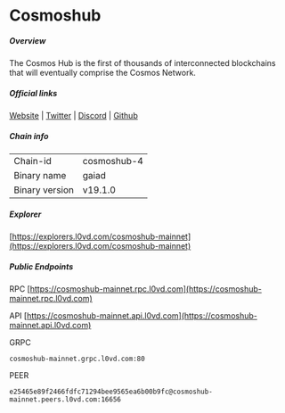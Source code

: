 # Cosmoshub


##### Overview
The Cosmos Hub is the first of thousands of interconnected blockchains that will eventually comprise the Cosmos Network.


##### Official links
[Website](https://hub.cosmos.network/) | [Twitter](https://twitter.com/cosmoshub) | [Discord](https://discord.gg/cosmosnetwork) | [Github](https://github.com/cosmos)

##### Chain info

|  |  |
| ------ | ------ |
| Chain-id | cosmoshub-4 |
| Binary name | gaiad |
| Binary version | v19.1.0 |

##### Explorer
[https://explorers.l0vd.com/cosmoshub-mainnet](https://explorers.l0vd.com/cosmoshub-mainnet)

##### Public Endpoints
RPC
[https://cosmoshub-mainnet.rpc.l0vd.com](https://cosmoshub-mainnet.rpc.l0vd.com)

API
[https://cosmoshub-mainnet.api.l0vd.com](https://cosmoshub-mainnet.api.l0vd.com)

GRPC
```
cosmoshub-mainnet.grpc.l0vd.com:80
```

PEER
```
e25465e89f2466fdfc71294bee9565ea6b00b9fc@cosmoshub-mainnet.peers.l0vd.com:16656
```
